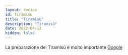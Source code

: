 ```yaml
---
layout: recipe
id: tiramisu
title: "Tiramisù"
description: "Tiramisù"
date: 2022-04-12
hidden: false
---
```


La preparazione del Tiramisù è molto importante [Google](https://www.google.com)
